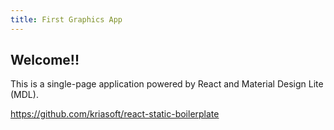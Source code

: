 ```yaml
---
title: First Graphics App
---
```


## Welcome!!

This is a single-page application powered by React and Material Design Lite (MDL).

https://github.com/kriasoft/react-static-boilerplate
